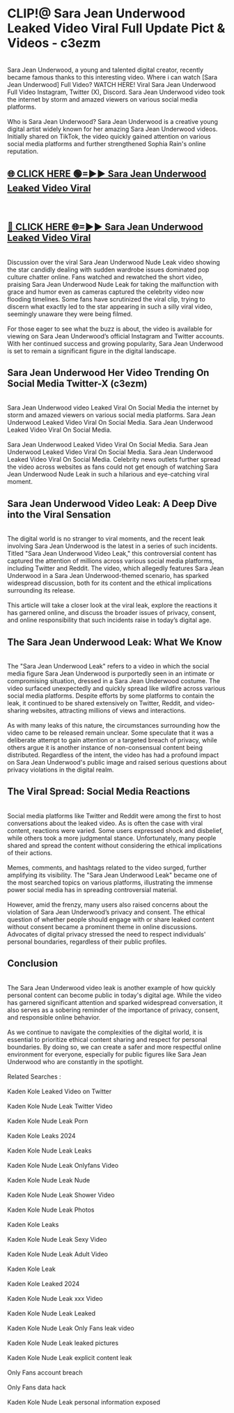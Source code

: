 # CLIP!@ Sara Jean Underwood Leaked Video Viral Full Update Pict & Videos - c3ezm
<br>
Sara Jean Underwood, a young and talented digital creator, recently became famous thanks to this interesting video. Where i can watch [Sara Jean Underwood] Full Video? WATCH HERE! Viral Sara Jean Underwood Full Video Instagram, Twitter (X), Discord. Sara Jean Underwood video took the internet by storm and amazed viewers on various social media platforms.
<br><br>
Who is Sara Jean Underwood? Sara Jean Underwood is a creative young digital artist widely known for her amazing Sara Jean Underwood videos. Initially shared on TikTok, the video quickly gained attention on various social media platforms and further strengthened Sophia Rain's online reputation.
<br>
<h2><a href="https://bestclip.site?title=Sara_Jean_Underwood">🌐 CLICK HERE 🟢=►► Sara Jean Underwood Leaked Video Viral</a></h2>
<br>
<h2><a href="https://bestclip.site?title=Sara_Jean_Underwood">🔴 CLICK HERE 🌐=►► Sara Jean Underwood Leaked Video Viral</a></h2>
<br>
Discussion over the viral Sara Jean Underwood Nude Leak video showing the star candidly dealing with sudden wardrobe issues dominated pop culture chatter online. Fans watched and rewatched the short video, praising Sara Jean Underwood Nude Leak for taking the malfunction with grace and humor even as cameras captured the celebrity video now flooding timelines. Some fans have scrutinized the viral clip, trying to discern what exactly led to the star appearing in such a silly viral video, seemingly unaware they were being filmed.
<br><br>
For those eager to see what the buzz is about, the video is available for viewing on Sara Jean Underwood’s official Instagram and Twitter accounts. With her continued success and growing popularity, Sara Jean Underwood is set to remain a significant figure in the digital landscape.
<br>
<h2>Sara Jean Underwood Her Video Trending On Social Media Twitter-X (c3ezm)</h2>
<br>
Sara Jean Underwood video Leaked Viral On Social Media the internet by storm and amazed viewers on various social media platforms. Sara Jean Underwood Leaked Video Viral On Social Media. Sara Jean Underwood Leaked Video Viral On Social Media.
<br><br>
Sara Jean Underwood Leaked Video Viral On Social Media. Sara Jean Underwood Leaked Video Viral On Social Media. Sara Jean Underwood Leaked Video Viral On Social Media. Celebrity news outlets further spread the video across websites as fans could not get enough of watching Sara Jean Underwood Nude Leak in such a hilarious and eye-catching viral moment.
<br>
<h2>Sara Jean Underwood Video Leak: A Deep Dive into the Viral Sensation</h2>
<br>
The digital world is no stranger to viral moments, and the recent leak involving Sara Jean Underwood is the latest in a series of such incidents. Titled "Sara Jean Underwood Video Leak," this controversial content has captured the attention of millions across various social media platforms, including Twitter and Reddit. The video, which allegedly features Sara Jean Underwood in a Sara Jean Underwood-themed scenario, has sparked widespread discussion, both for its content and the ethical implications surrounding its release.
<br><br>
This article will take a closer look at the viral leak, explore the reactions it has garnered online, and discuss the broader issues of privacy, consent, and online responsibility that such incidents raise in today’s digital age.
<br>
<h2>The Sara Jean Underwood Leak: What We Know</h2>
<br>
The "Sara Jean Underwood Leak" refers to a video in which the social media figure Sara Jean Underwood is purportedly seen in an intimate or compromising situation, dressed in a Sara Jean Underwood costume. The video surfaced unexpectedly and quickly spread like wildfire across various social media platforms. Despite efforts by some platforms to contain the leak, it continued to be shared extensively on Twitter, Reddit, and video-sharing websites, attracting millions of views and interactions.
<br><br>
As with many leaks of this nature, the circumstances surrounding how the video came to be released remain unclear. Some speculate that it was a deliberate attempt to gain attention or a targeted breach of privacy, while others argue it is another instance of non-consensual content being distributed. Regardless of the intent, the video has had a profound impact on Sara Jean Underwood's public image and raised serious questions about privacy violations in the digital realm.
<br>
<h2>The Viral Spread: Social Media Reactions</h2>
<br>
Social media platforms like Twitter and Reddit were among the first to host conversations about the leaked video. As is often the case with viral content, reactions were varied. Some users expressed shock and disbelief, while others took a more judgmental stance. Unfortunately, many people shared and spread the content without considering the ethical implications of their actions.
<br><br>
Memes, comments, and hashtags related to the video surged, further amplifying its visibility. The "Sara Jean Underwood Leak" became one of the most searched topics on various platforms, illustrating the immense power social media has in spreading controversial material.
<br><br>
However, amid the frenzy, many users also raised concerns about the violation of Sara Jean Underwood’s privacy and consent. The ethical question of whether people should engage with or share leaked content without consent became a prominent theme in online discussions. Advocates of digital privacy stressed the need to respect individuals' personal boundaries, regardless of their public profiles.
<br>
<h2>Conclusion</h2>
<br>
The Sara Jean Underwood video leak is another example of how quickly personal content can become public in today's digital age. While the video has garnered significant attention and sparked widespread conversation, it also serves as a sobering reminder of the importance of privacy, consent, and responsible online behavior.
<br><br>
As we continue to navigate the complexities of the digital world, it is essential to prioritize ethical content sharing and respect for personal boundaries. By doing so, we can create a safer and more respectful online environment for everyone, especially for public figures like Sara Jean Underwood who are constantly in the spotlight.
<br><br>
Related Searches :
<br><br>
Kaden Kole Leaked Video on Twitter
<br><br>
Kaden Kole Nude Leak Twitter Video
<br><br>
Kaden Kole Nude Leak Porn
<br><br>
Kaden Kole Leaks 2024
<br><br>
Kaden Kole Nude Leak Leaks
<br><br>
Kaden Kole Nude Leak Onlyfans Video
<br><br>
Kaden Kole Nude Leak Nude
<br><br>
Kaden Kole Nude Leak Shower Video
<br><br>
Kaden Kole Nude Leak Photos
<br><br>
Kaden Kole Leaks
<br><br>
Kaden Kole Nude Leak Sexy Video
<br><br>
Kaden Kole Nude Leak Adult Video
<br><br>
Kaden Kole Leak
<br><br>
Kaden Kole Leaked 2024
<br><br>
Kaden Kole Nude Leak xxx Video
<br><br>
Kaden Kole Nude Leak Leaked
<br><br>
Kaden Kole Nude Leak Only Fans leak video
<br><br>
Kaden Kole Nude Leak leaked pictures
<br><br>
Kaden Kole Nude Leak explicit content leak
<br><br>
Only Fans account breach
<br><br>
Only Fans data hack
<br><br>
Kaden Kole Nude Leak personal information exposed